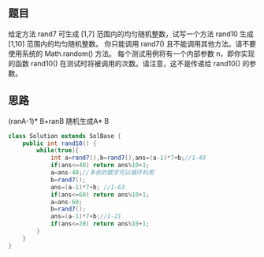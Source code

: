## 题目
给定方法 rand7 可生成 [1,7] 范围内的均匀随机整数，试写一个方法 rand10 生成 [1,10] 范围内的均匀随机整数。
你只能调用 rand7() 且不能调用其他方法。请不要使用系统的 Math.random() 方法。
每个测试用例将有一个内部参数 n，即你实现的函数 rand10() 在测试时将被调用的次数。请注意，这不是传递给 rand10() 的参数。
## 思路
(ranA-1)* B+ranB 随机生成A* B
```java
class Solution extends SolBase {
    public int rand10() {
        while(true){
            int a=rand7(),b=rand7(),ans=(a-1)*7+b;//1-49
            if(ans<=40) return ans%10+1;
            a=ans-40;//多余的数字可以循环利用
            b=rand7();
            ans=(a-1)*7+b; //1-63
            if(ans<=60) return ans%10+1;
            a=ans-60; 
            b=rand7();
            ans=(a-1)*7+b;//1-21
            if(ans<=20) return ans%10+1;
        }        
    }
}
```
